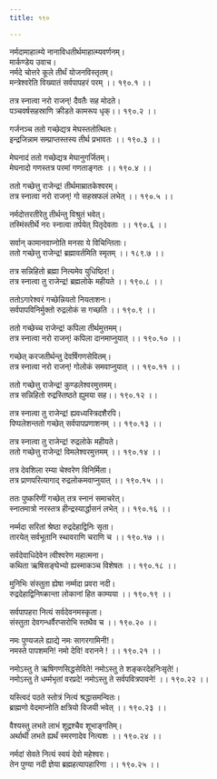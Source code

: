 ```yaml
---
title: १९०

---
```

नर्मदामाहात्म्ये नानाविधतीर्थमाहात्म्यवर्णनम्।  
मार्कण्डेय उवाच।  
नर्मदे चोत्तरे कूले तीर्थं योजनविस्तृतम्।  
मन्त्रेश्वरेति विख्यातं सर्वपापहरं परम् ।। १९०.१ ।।  
  
तत्र स्नात्वा नरो राजन्! दैवतैः सह मोदते।  
पञ्चवर्षसहस्राणि क्रीडते कामरूप धृक्।। १९०.२ ।।  
  
गर्जनञ्च ततो गच्छेद्यत्र मेघस्ततोत्थितः।  
इन्द्रजिन्नाम सम्प्राप्तस्तस्य तीर्थ प्रभावतः ।। १९०.३ ।।  
  
मेघनादं ततो गच्छेद्यत्र मेघानुगर्जितम्।  
मेघनादो गणस्तत्र परमां गणताङ्गतः ।। १९०.४ ।।  
  
ततो गच्छेत्तु राजेन्द्र! तीर्थमाम्रातकेश्वरम्।  
तत्र स्नात्वा नरो राजन्! गो सहस्रफलं लभेत् ।। १९०.५ ।।  
  
नर्मदोत्तरतीरेतु तीर्थन्तु विश्रुतं भवेत्।  
तस्मिंस्तीर्थे नरः स्नात्वा तर्पयेत् पितृदेवताः ।। १९०.६ ।।  
  
सर्वान् कामानवाप्नोति मनसा ये विचिन्तिताः।  
ततो गच्छेत्तु राजेन्द्र! ब्रह्मावर्तमिति स्मृतम् ।। १८९.७ ।।  
  
तत्र सन्निहितो ब्रह्मा नित्यमेव युधिष्ठिर!।  
तत्र स्नात्वा तु राजेन्द्र! ब्रह्मलोके महीयते ।। १९०.८ ।।  
  
ततोऽगारेश्वरं गच्छेन्नियतो नियताशनः।  
सर्वपापविनिर्मुक्तो रुद्रलोकं स गच्छति ।। १९०.९ ।।  
  
ततो गच्छेच्च राजेन्द्र! कपिला तीर्थमुत्तमम्।  
तत्र स्नात्वा नरो राजन्! कपिला दानमाप्नुयात् ।। १९०.१० ।।  
  
गच्छेत् करजतीर्थन्तु देवर्षिगणसेवितम्।  
तत्र स्नात्वा नरो राजन्! गोलोकं समवाप्नुयात् ।। १९०.११ ।।  
  
ततो गच्छेत्तु राजेन्द्र! कुण्डलेश्वरमुत्तमम्।  
तत्र सन्निहितो रुद्रस्तिष्ठते ह्युमया सह।। १९०.१२ ।।  
  
तत्र स्नात्वा तु राजेन्द्र! ह्यवध्यस्त्रिदशैरपि।  
पिप्पलेशन्ततो गच्छेत् सर्वपापप्रणाशनम् ।। १९०.१३ ।।  
  
तत्र स्नात्वा तु राजेन्द्र! रुद्रलोके महीयते।  
ततो गच्छेत्तु राजेन्द्र! विमलेश्वरमुत्तमम् ।। १९०.१४ ।।  
  
तत्र देवशिला रम्या चेश्वरेण विनिर्मिता।  
तत्र प्राणपरित्यागाद् रुद्रलोकमवाप्नुयात् ।। १९०.१५ ।।  
  
ततः पुष्करिणीं गच्छेत् तत्र स्नानं समाचरेत्।  
स्नातमात्रो नरस्तत्र हीन्द्रस्यार्द्धासनं लभेत् ।। १९०.१६ ।।  
  
नर्म्मदा सरितां श्रेष्ठा रुद्रदेहाद्विनिः सृता।  
तारयेत् सर्वभूतानि स्थावराणि चराणि च ।। १९०.१७ ।।  
  
सर्वदेवाधिदेवेन त्वीश्वरेण महात्मना।  
कथिता ऋषिसङ्घेभ्यो ह्यस्माकञ्च विशेषतः ।। १९०.१८ ।।  
  
मुनिभिः संस्तुता ह्येषा नर्म्मदा प्रवरा नदी।  
रुद्रदेहाद्विनिष्क्रान्ता लोकानां हित काम्यया ।। १९०.१९ ।।  
  
सर्वपापहरा नित्यं सर्वदेवनमस्कृता।  
संस्तुता देवगन्धर्वैरप्सरोभि स्तथैव च ।। १९०.२० ।।  
  
नमः पुण्यजले ह्याद्ये नमः सागरगामिनी!।  
नमस्ते पापशमनि! नमो देवि! वरानने ! ।। १९०.२१ ।।  
  
नमोऽस्तु ते ऋषिगणसिद्धसेविते! नमोऽस्तु ते शङ्करदेहनिःसृते!।  
नमोऽस्तु ते धर्म्मभृतां वरप्रदे! नमोऽस्तु ते सर्वपवित्रपावने! ।। १९०.२२ ।।  
  
यस्त्विदं पठते स्तोत्रं नित्यं श्रद्धासमन्वितः।  
ब्राह्मणो वेदमाप्नोति क्षत्रियो विजयी भवेत् ।। १९०.२३ ।।  
  
वैश्यस्तु लभते लाभं शूद्रश्चैव शूभाङ्गतिम्।  
अर्थार्थी लभते ह्यर्थं स्मरणादेव नित्यशः ।। १९०.२४ ।।  
  
नर्मदां सेवते नित्यं स्वयं देवो महेश्वरः।  
तेन पुण्या नदी ज्ञेया ब्रह्महत्यापहारिणा ।। १९०.२५ ।।